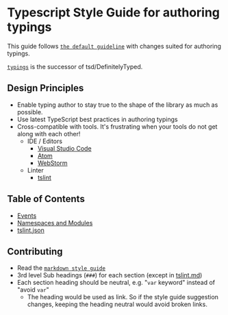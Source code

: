# Typescript Style Guide for authoring typings
This guide follows [`the default guideline`](https://github.com/unional/typescript) with changes suited for authoring typings.

[`typings`](https://github.com/typings/typings) is the successor of tsd/DefinitelyTyped.

## Design Principles
- Enable typing author to stay true to the shape of the library as much as possible.
- Use latest TypeScript best practices in authoring typings
- Cross-compatible with tools. It's frustrating when your tools do not get along with each other!
  - IDE / Editors
    - [Visual Studio Code](https://github.com/Microsoft/vscode)
    - [Atom](https://atom.io/)
    - [WebStorm](https://www.jetbrains.com/webstorm/)
  - Linter
    - [tslint](https://github.com/palantir/tslint)

## Table of Contents
- [Events](events.md)
- [Namespaces and Modules](namespaces-and-modules.md)
- [tslint.json](tslint.md)

## Contributing
- Read the [`markdown style guide`](../markdown.md)
- 3rd level Sub headings (`###`) for each section (except in [tslint.md](tslint.md))
- Each section heading should be neutral, e.g. "`var` keyword" instead of "avoid `var`"
  - The heading would be used as link. So if the style guide suggestion changes, keeping the heading neutral would avoid broken links.
